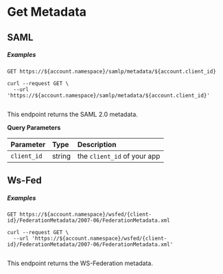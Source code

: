 # Get Metadata

## SAML

<h5 class="code-snippet-title">Examples</h5>

```http
GET https://${account.namespace}/samlp/metadata/${account.client_id}
```

```shell
curl --request GET \
  --url 'https://${account.namespace}/samlp/metadata/${account.client_id}'
```

```javascript
```

This endpoint returns the SAML 2.0 metadata.

**Query Parameters**

| Parameter        | Type       | Description |
|:-----------------|:-----------|:------------|
| `client_id`      | string     | the `client_id` of your app |

## Ws-Fed

<h5 class="code-snippet-title">Examples</h5>

```http
GET https://${account.namespace}/wsfed/{client-id}/FederationMetadata/2007-06/FederationMetadata.xml
```

```shell
curl --request GET \
  --url 'https://${account.namespace}/wsfed/{client-id}/FederationMetadata/2007-06/FederationMetadata.xml'
```

```javascript
```

This endpoint returns the WS-Federation metadata.
